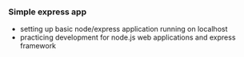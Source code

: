 ### Simple express app

- setting up basic node/express application running on localhost
- practicing development for node.js web applications and express framework
